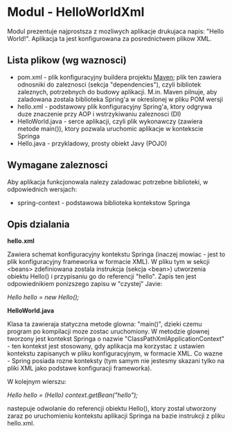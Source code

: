 Modul - HelloWorldXml
=====================

Modul prezentuje najprostsza z mozliwych aplikacje drukujaca napis: "Hello World!". Aplikacja ta jest konfigurowana za posrednictwem plikow XML.


Lista plikow (wg waznosci)
--------------------------

 * pom.xml - plik konfiguracyjny buildera projektu [Maven](http://4programmers.net/Java/Maven#id-A-moe-by-tak-Maven); plik ten zawiera 
   odnosniki do zaleznosci (sekcja "dependencies"), czyli bibliotek zaleznych, potrzebnych do budowy aplikacji. M.in. Maven pilnuje, aby 
   zaladowana zostala biblioteka Spring'a w okreslonej w pliku POM wersji
 * hello.xml - podstawowy plik konfiguracyjny Spring'a, ktory odgrywa duze znaczenie przy AOP i wstrzykiwaniu zaleznosci (DI)
 * HelloWorld.java - serce aplikacji, czyli plik wykonawczy (zawiera metode main()), ktory pozwala uruchomic aplikacje w kontekscie Springa
 * Hello.java - przykladowy, prosty obiekt Javy (POJO)


Wymagane zaleznosci
-------------------

Aby aplikacja funkcjonowala nalezy zaladowac potrzebne biblioteki, w odpowiednich wersjach:

 * spring-context - podstawowa biblioteka kontekstow Springa

Opis dzialania
--------------

**hello.xml**

Zawiera schemat konfiguracyjny kontekstu Springa (inaczej mowiac - jest to plik konfiguracyjny frameworka w formacie XML).
W pliku tym w sekcji \<beans\> zdefiniowana zostala instrukcja (sekcja \<bean\>) utworzenia obiektu Hello() i przypisaniu go do referencji "hello".
Zapis ten jest odpowiednikiem ponizszego zapisu w "czystej" Javie:

*Hello hello = new Hello();*


**HelloWorld.java**

Klasa ta zawieraja statyczna metode glowna: "main()", dzieki czemu program po kompilacji moze zostac uruchomiony.
W metodzie glownej tworzony jest kontekst Springa o nazwie "ClassPathXmlApplicationContext" - ten kontekst jest stosowany, gdy aplikacja ma 
korzystac z ustawien kontekstu zapisanych w pliku konfiguracyjnym, w formacie XML. Co wazne - Spring posiada rozne konteksty (tym samym nie 
jestesmy skazani tylko na pliki XML jako podstawe konfiguracji frameworka).

W kolejnym wierszu:

*Hello hello = (Hello) context.getBean("hello");*

nastepuje odwolanie do referencji obiektu Hello(), ktory zostal utworzony zaraz po uruchomieniu kontekstu aplikacji Springa na bazie instrukcji z 
pliku hello.xml.